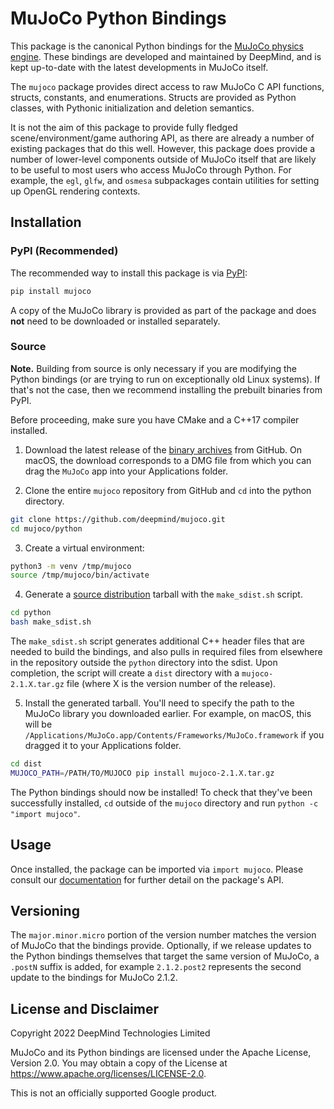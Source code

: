 # MuJoCo Python Bindings

This package is the canonical Python bindings for the
[MuJoCo physics engine](https://github.com/deepmind/mujoco).
These bindings are developed and maintained by DeepMind, and is kept up-to-date
with the latest developments in MuJoCo itself.

The `mujoco` package provides direct access to raw MuJoCo C API functions,
structs, constants, and enumerations. Structs are provided as Python classes,
with Pythonic initialization and deletion semantics.

It is not the aim of this package to provide fully fledged
scene/environment/game authoring API, as there are already a number of existing
packages that do this well. However, this package does provide a number of
lower-level components outside of MuJoCo itself that are likely to be useful to
most users who access MuJoCo through Python. For example, the `egl`, `glfw`, and
`osmesa` subpackages contain utilities for setting up OpenGL rendering contexts.

## Installation

### PyPI (Recommended)

The recommended way to install this package is via [PyPI](https://pypi.org/project/mujoco/):

```sh
pip install mujoco
```

A copy of the MuJoCo library is provided as part of the package and does **not**
need to be downloaded or installed separately.

### Source

**Note.** Building from source is only necessary if you are modifying the Python bindings (or are trying to run on exceptionally old Linux systems). If that's not the case, then we recommend installing the prebuilt binaries from PyPI.

Before proceeding, make sure you have CMake and a C++17 compiler installed.

1. Download the latest release of the [binary archives](https://github.com/deepmind/mujoco/releases) from GitHub. On macOS, the download corresponds to a DMG file from which you can drag the `MuJoCo` app into your Applications folder.

2. Clone the entire `mujoco` repository from GitHub and `cd` into the python directory.

```bash
git clone https://github.com/deepmind/mujoco.git
cd mujoco/python
```

3. Create a virtual environment:

```bash
python3 -m venv /tmp/mujoco
source /tmp/mujoco/bin/activate
```

4. Generate a [source distribution](https://packaging.python.org/en/latest/glossary/#term-Source-Distribution-or-sdist)
tarball with the `make_sdist.sh` script.

```bash
cd python
bash make_sdist.sh
```

The `make_sdist.sh` script generates additional C++ header files that are needed to build the bindings, and also pulls in required files from elsewhere in the repository outside the `python` directory into the sdist. Upon completion, the script will create a `dist` directory with a `mujoco-2.1.X.tar.gz` file (where X is the version number of the release).

5. Install the generated tarball. You'll need to specify the path to the MuJoCo library you downloaded earlier. For example, on macOS, this will be `/Applications/MuJoCo.app/Contents/Frameworks/MuJoCo.framework` if you dragged it to your Applications folder.

```bash
cd dist
MUJOCO_PATH=/PATH/TO/MUJOCO pip install mujoco-2.1.X.tar.gz
```

The Python bindings should now be installed! To check that they've been successfully installed, `cd` outside of the `mujoco` directory and run `python -c "import mujoco"`.

## Usage

Once installed, the package can be imported via `import mujoco`. Please consult
our [documentation](https://mujoco.readthedocs.io/en/latest/python.html) for
further detail on the package's API.

## Versioning

The `major.minor.micro` portion of the version number matches the version of
MuJoCo that the bindings provide. Optionally, if we release updates to the
Python bindings themselves that target the same version of MuJoCo, a `.postN`
suffix is added, for example `2.1.2.post2` represents the second update to the
bindings for MuJoCo 2.1.2.

## License and Disclaimer

Copyright 2022 DeepMind Technologies Limited

MuJoCo and its Python bindings are licensed under the Apache License,
Version 2.0. You may obtain a copy of the License at
https://www.apache.org/licenses/LICENSE-2.0.

This is not an officially supported Google product.
